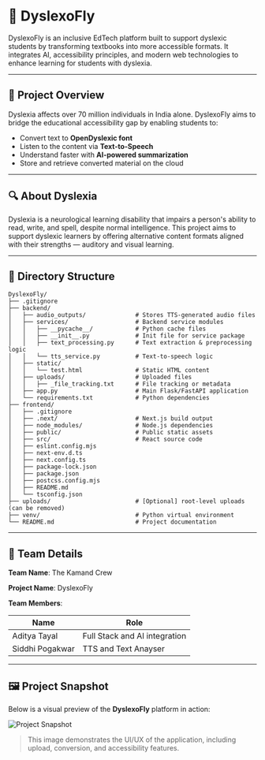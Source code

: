 # 📘 DyslexoFly

DyslexoFly is an inclusive EdTech platform built to support dyslexic students by transforming textbooks into more accessible formats. It integrates AI, accessibility principles, and modern web technologies to enhance learning for students with dyslexia.

---

## 🧠 Project Overview

Dyslexia affects over 70 million individuals in India alone. DyslexoFly aims to bridge the educational accessibility gap by enabling students to:

-  Convert text to **OpenDyslexic font**
-  Listen to the content via **Text-to-Speech**
-  Understand faster with **AI-powered summarization**
-  Store and retrieve converted material on the cloud

---

## 🔍 About Dyslexia

Dyslexia is a neurological learning disability that impairs a person's ability to read, write, and spell, despite normal intelligence. This project aims to support dyslexic learners by offering alternative content formats aligned with their strengths — auditory and visual learning.

---

## 📁 Directory Structure

```text
DyslexoFly/
├── .gitignore
├── backend/
│   ├── audio_outputs/              # Stores TTS-generated audio files
│   ├── services/                   # Backend service modules
│   │   ├── __pycache__/            # Python cache files
│   │   ├── __init__.py             # Init file for service package
│   │   ├── text_processing.py      # Text extraction & preprocessing logic
│   │   └── tts_service.py          # Text-to-speech logic
│   ├── static/
│   │   └── test.html               # Static HTML content
│   ├── uploads/                    # Uploaded files
│   │   ├── _file_tracking.txt      # File tracking or metadata
│   ├── app.py                      # Main Flask/FastAPI application
│   └── requirements.txt            # Python dependencies
├── frontend/
│   ├── .gitignore
│   ├── .next/                      # Next.js build output
│   ├── node_modules/               # Node.js dependencies
│   ├── public/                     # Public static assets
│   ├── src/                        # React source code
│   ├── eslint.config.mjs
│   ├── next-env.d.ts
│   ├── next.config.ts
│   ├── package-lock.json
│   ├── package.json
│   ├── postcss.config.mjs
│   ├── README.md
│   └── tsconfig.json
├── uploads/                        # [Optional] root-level uploads (can be removed)
├── venv/                           # Python virtual environment
└── README.md                       # Project documentation
```

---
## 👥 Team Details

**Team Name**: The Kamand Crew

**Project Name**: DyslexoFly


**Team Members**:

| Name               | Role                        
|--------------------|-------------------------------|
| Aditya Tayal       | Full Stack and AI integration | 
| Siddhi Pogakwar    | TTS and Text Anayser          |
   
---

## 🖼️ Project Snapshot

Below is a visual preview of the **DyslexoFly** platform in action:

![Project Snapshot](./assets/snapshot.png)

> This image demonstrates the UI/UX of the application, including upload, conversion, and accessibility features.


